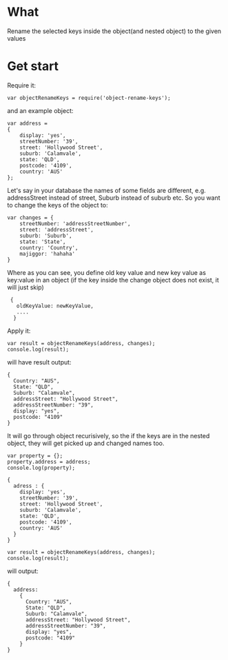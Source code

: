 # What
Rename the selected keys inside the object(and nested object) to the given values

# Get start
Require it:
```
var objectRenameKeys = require('object-rename-keys');
```
and an example object: 

```
var address = 
{ 	
	display: 'yes',
	streetNumber: '39',
	street: 'Hollywood Street',
	suburb: 'Calamvale',
	state: 'QLD',
	postcode: '4109',
	country: 'AUS' 
};
```
Let's say in your database the names of some fields are different, e.g. addressStreet instead of street, Suburb instead of suburb etc. So you want to change the keys of the object to:

```
var changes = {
	streetNumber: 'addressStreetNumber',
	street: 'addressStreet',
	suburb: 'Suburb',
	state: 'State',
	country: 'Country',
	majiggor: 'hahaha'
}
```
Where as you can see, you define old key value and new key value as key:value in an object (if the key inside the change object does not exist, it will just skip)

```
 {
   oldKeyValue: newKeyValue,
   ....
  }
```
Apply it:

```
var result = objectRenameKeys(address, changes);
console.log(result);
```

will have result output:
```
{
  Country: "AUS",
  State: "QLD",
  Suburb: "Calamvale",
  addressStreet: "Hollywood Street",
  addressStreetNumber: "39",
  display: "yes",
  postcode: "4109"
}
```

It will go through object recurisively, so the if the keys are in the nested object, they will get picked up and changed names too.

```
var property = {};
property.address = address;
console.log(property);
```

```
{
  adress : { 	
  	display: 'yes',
  	streetNumber: '39',
  	street: 'Hollywood Street',
  	suburb: 'Calamvale',
  	state: 'QLD',
  	postcode: '4109',
  	country: 'AUS' 
  }
}

var result = objectRenameKeys(address, changes);
console.log(result);
```
will output:

```
{
  address: 
    {
      Country: "AUS",
      State: "QLD",
      Suburb: "Calamvale",
      addressStreet: "Hollywood Street",
      addressStreetNumber: "39",
      display: "yes",
      postcode: "4109"
    }
}
```
